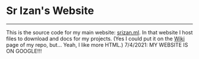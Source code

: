 # Sr Izan's Website
---
This is the source code for my main website: [srizan.ml](https://srizan.ml).
In that website I host files to download and docs for my projects.
(Yes I could put it on the [Wiki](https://docs.github.com/en/github/building-a-strong-community/about-wikis) page of my repo, but... Yeah, I like more HTML.)
7/4/2021: MY WEBSITE IS ON GOOGLE!!!